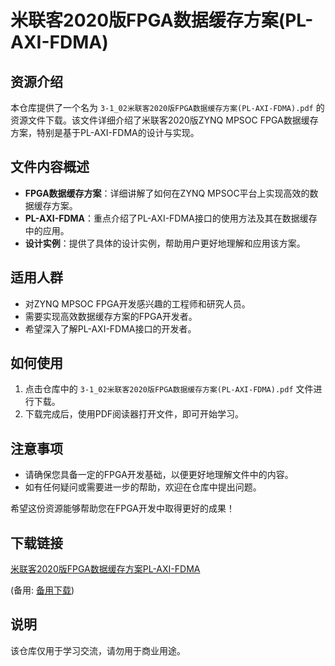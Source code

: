 # 米联客2020版FPGA数据缓存方案(PL-AXI-FDMA)

## 资源介绍

本仓库提供了一个名为 `3-1_02米联客2020版FPGA数据缓存方案(PL-AXI-FDMA).pdf` 的资源文件下载。该文件详细介绍了米联客2020版ZYNQ MPSOC FPGA数据缓存方案，特别是基于PL-AXI-FDMA的设计与实现。

## 文件内容概述

- **FPGA数据缓存方案**：详细讲解了如何在ZYNQ MPSOC平台上实现高效的数据缓存方案。
- **PL-AXI-FDMA**：重点介绍了PL-AXI-FDMA接口的使用方法及其在数据缓存中的应用。
- **设计实例**：提供了具体的设计实例，帮助用户更好地理解和应用该方案。

## 适用人群

- 对ZYNQ MPSOC FPGA开发感兴趣的工程师和研究人员。
- 需要实现高效数据缓存方案的FPGA开发者。
- 希望深入了解PL-AXI-FDMA接口的开发者。

## 如何使用

1. 点击仓库中的 `3-1_02米联客2020版FPGA数据缓存方案(PL-AXI-FDMA).pdf` 文件进行下载。
2. 下载完成后，使用PDF阅读器打开文件，即可开始学习。

## 注意事项

- 请确保您具备一定的FPGA开发基础，以便更好地理解文件中的内容。
- 如有任何疑问或需要进一步的帮助，欢迎在仓库中提出问题。

希望这份资源能够帮助您在FPGA开发中取得更好的成果！

## 下载链接
[米联客2020版FPGA数据缓存方案PL-AXI-FDMA](https://pan.quark.cn/s/47f7d73612e7) 

(备用: [备用下载](https://pan.baidu.com/s/1cP1DtE8stnEVhy9SNRy-Tw?pwd=1234))

## 说明

该仓库仅用于学习交流，请勿用于商业用途。

